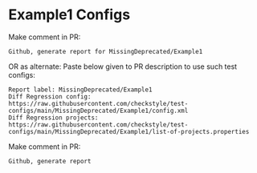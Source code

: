 # Example1 Configs
Make comment in PR:
```
Github, generate report for MissingDeprecated/Example1
```
OR as alternate:
Paste below given to PR description to use such test configs:
```
Report label: MissingDeprecated/Example1
Diff Regression config: https://raw.githubusercontent.com/checkstyle/test-configs/main/MissingDeprecated/Example1/config.xml
Diff Regression projects: https://raw.githubusercontent.com/checkstyle/test-configs/main/MissingDeprecated/Example1/list-of-projects.properties
```
Make comment in PR:
```
Github, generate report
```
